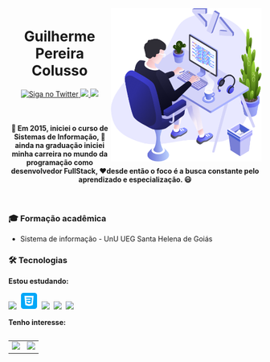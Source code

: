 <img align="right" src="https://raw.githubusercontent.com/guiihcolusso/guiihcolusso/main/icons/user.png" width="300"/>

<h1 align="center">Guilherme Pereira Colusso</h1>

<p align="center">
  <a href="https://twitter.com/GelzienyRM/">
    <img alt="Siga no Twitter" src="https://img.shields.io/badge/-Twitter-1ca0f1?style=flat-square&labelColor=1ca0f1&logo=twitter&logoColor=white&link=https://twitter.com/GelzienyRM/">
  </a>

  <a href="https://www.facebook.com/gelzieny/" alt="Facebook">
    <img src="https://img.shields.io/badge/-Facebook-4169E1?style=flat-square&labelColor=4169E1&logo=facebook&logoColor=white&link=https://www.facebook.com/gelzieny/"/>
  </a>
  
   <a href="https://www.instagram.com/gelzieny/" alt="Instagram">
    <img src="https://img.shields.io/badge/-Instagram-DF0174?style=flat-square&labelColor=DF0174&logo=instagram&logoColor=white&link=https://www.instagram.com/gelzieny/"/>   </a> 
</p>
<br>

<h4 align="center"> 
	🚧 Em 2015, iniciei o curso de Sistemas de Informação,  🚀 ainda na graduação iniciei minha carreira no mundo da programação como desenvolvedor FullStack, ❤️desde então o foco é a busca constante pelo aprendizado e especialização. 😃
	
</h4>
<br>

### :mortar_board: Formação acadêmica
  - Sistema de informação - UnU UEG Santa Helena de Goiás

### 🛠 Tecnologias

**Estou estudando:**

<p align="left">
  <!-- HTML Icon -->
  <img src="https://github.com/Gelzieny/gelzieny/blob/main/imagens/html.png?raw=true">&nbsp;
  <!-- CSS Icon -->
  <img src="https://raw.githubusercontent.com/guiihcolusso/guiihcolusso/main/icons/css.png">&nbsp;
  <!-- JS Icon -->
  <img src="https://github.com/Gelzieny/gelzieny/blob/main/imagens/js.png?raw=true">&nbsp;
  <!-- React Icon -->
  <img height='40' src="https://github.com/Gelzieny/gelzieny/blob/main/imagens/python.png?raw=true">&nbsp;
  <!-- Git Icon -->
  <img src="https://github.com/Gelzieny/gelzieny/blob/main/imagens/git.png?raw=true">&nbsp;
  
</p>


**Tenho interesse:**


<table align='left'>
  <row>
    <td>
     <!-- Card -->
      <img height='172' src='https://github-readme-stats.vercel.app/api/top-langs/?username=gelzieny&layout=compact&theme=dark'>
    </td>
    <td>
      <img height='172' src='https://github-readme-stats.vercel.app/api?username=gelzieny&show_icons=true&theme=dark'>
    </td>
  </row>
</table>
